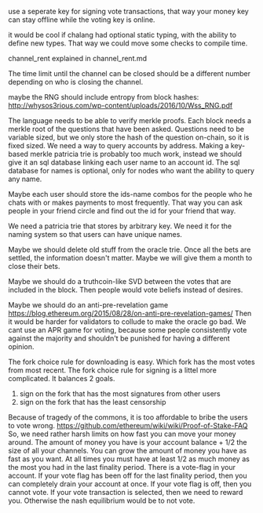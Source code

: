 use a seperate key for signing vote transactions, that way your money key can stay offline while the voting key is online.

it would be cool if chalang had optional static typing, with the ability to define new types. That way we could move some checks to compile time.

channel_rent explained in channel_rent.md

The time limit until the channel can be closed should be a different number depending on who is closing the channel.


maybe the RNG should include entropy from block hashes: http://whysos3rious.com/wp-content/uploads/2016/10/Wss_RNG.pdf


The language needs to be able to verify merkle proofs.
Each block needs a merkle root of the questions that have been asked. Questions need to be variable sized, but we only store the hash of the question on-chain, so it is fixed sized.
We need a way to query accounts by address. Making a key-based merkle patricia trie is probably too much work, instead we should give it an sql database linking each user name to an account id. The sql database for names is optional, only for nodes who want the ability to query any name.

Maybe each user should store the ids-name combos for the people who he chats with or makes payments to most frequently. That way you can ask people in your friend circle and find out the id for your friend that way.

We need a patricia trie that stores by arbitrary key. We need it for the naming system so that users can have unique names.

Maybe we should delete old stuff from the oracle trie. Once all the bets are settled, the information doesn't matter. Maybe we will give them a month to close their bets.

Maybe we should do a truthcoin-like SVD between the votes that are included in the block. Then people would vote beliefs instead of desires.

Maybe we should do an anti-pre-revelation game https://blog.ethereum.org/2015/08/28/on-anti-pre-revelation-games/
Then it would be harder for validators to collude to make the oracle go bad.
We cant use an APR game for voting, because some people consistently vote against the majority and shouldn't be punished for having a different opinion.

The fork choice rule for downloading is easy. Which fork has the most votes from most recent.
The fork choice rule for signing is a littel more complicated. It balances 2 goals.
1) sign on the fork that has the most signatures from other users
2) sign on the fork that has the least censorship

Because of tragedy of the commons, it is too affordable to bribe the users to vote wrong.
https://github.com/ethereum/wiki/wiki/Proof-of-Stake-FAQ
So, we need rather harsh limits on how fast you can move your money around.
The amount of money you have is your account balance + 1/2 the size of all your channels.
You can grow the amount of money you have as fast as you want.
At all times you must have at least 1/2 as much money as the most you had in the last finality period.
There is a vote-flag in your account. If your vote flag has been off for the last finality period, then you can completely drain your account at once.
If your vote flag is off, then you cannot vote.
If your vote transaction is selected, then we need to reward you. Otherwise the nash equilibrium would be to not vote.